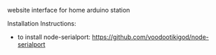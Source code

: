 website interface for home arduino station

Installation Instructions:

 - to install node-serialport: https://github.com/voodootikigod/node-serialport

